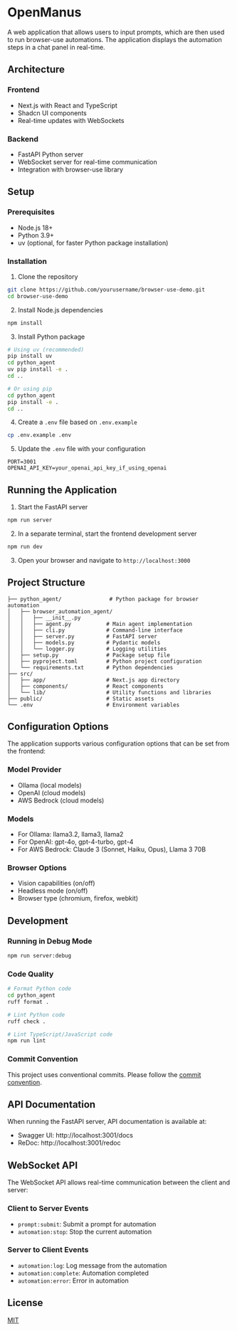 # OpenManus

A web application that allows users to input prompts, which are then used to run browser-use automations. The application displays the automation steps in a chat panel in real-time.

## Architecture

### Frontend
- Next.js with React and TypeScript
- Shadcn UI components
- Real-time updates with WebSockets

### Backend
- FastAPI Python server
- WebSocket server for real-time communication
- Integration with browser-use library

## Setup

### Prerequisites
- Node.js 18+
- Python 3.9+
- uv (optional, for faster Python package installation)

### Installation

1. Clone the repository
```bash
git clone https://github.com/yourusername/browser-use-demo.git
cd browser-use-demo
```

2. Install Node.js dependencies
```bash
npm install
```

3. Install Python package
```bash
# Using uv (recommended)
pip install uv
cd python_agent
uv pip install -e .
cd ..

# Or using pip
cd python_agent
pip install -e .
cd ..
```

4. Create a `.env` file based on `.env.example`
```bash
cp .env.example .env
```

5. Update the `.env` file with your configuration
```
PORT=3001
OPENAI_API_KEY=your_openai_api_key_if_using_openai
```

## Running the Application

1. Start the FastAPI server
```bash
npm run server
```

2. In a separate terminal, start the frontend development server
```bash
npm run dev
```

3. Open your browser and navigate to `http://localhost:3000`

## Project Structure

```
├── python_agent/               # Python package for browser automation
│   ├── browser_automation_agent/
│   │   ├── __init__.py
│   │   ├── agent.py           # Main agent implementation
│   │   ├── cli.py             # Command-line interface
│   │   ├── server.py          # FastAPI server
│   │   ├── models.py          # Pydantic models
│   │   └── logger.py          # Logging utilities
│   ├── setup.py               # Package setup file
│   ├── pyproject.toml         # Python project configuration
│   └── requirements.txt       # Python dependencies
├── src/
│   ├── app/                   # Next.js app directory
│   ├── components/            # React components
│   └── lib/                   # Utility functions and libraries
├── public/                    # Static assets
└── .env                       # Environment variables
```

## Configuration Options

The application supports various configuration options that can be set from the frontend:

### Model Provider
- Ollama (local models)
- OpenAI (cloud models)
- AWS Bedrock (cloud models)

### Models
- For Ollama: llama3.2, llama3, llama2
- For OpenAI: gpt-4o, gpt-4-turbo, gpt-4
- For AWS Bedrock: Claude 3 (Sonnet, Haiku, Opus), Llama 3 70B

### Browser Options
- Vision capabilities (on/off)
- Headless mode (on/off)
- Browser type (chromium, firefox, webkit)

## Development

### Running in Debug Mode
```bash
npm run server:debug
```

### Code Quality
```bash
# Format Python code
cd python_agent
ruff format .

# Lint Python code
ruff check .

# Lint TypeScript/JavaScript code
npm run lint
```

### Commit Convention
This project uses conventional commits. Please follow the [commit convention](./COMMIT_CONVENTION.md).

## API Documentation

When running the FastAPI server, API documentation is available at:
- Swagger UI: http://localhost:3001/docs
- ReDoc: http://localhost:3001/redoc

## WebSocket API

The WebSocket API allows real-time communication between the client and server:

### Client to Server Events
- `prompt:submit`: Submit a prompt for automation
- `automation:stop`: Stop the current automation

### Server to Client Events
- `automation:log`: Log message from the automation
- `automation:complete`: Automation completed
- `automation:error`: Error in automation

## License
[MIT](./LICENSE)
